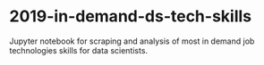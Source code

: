# 2019-in-demand-ds-tech-skills
Jupyter notebook for scraping and analysis of most in demand job technologies skills for data scientists.
